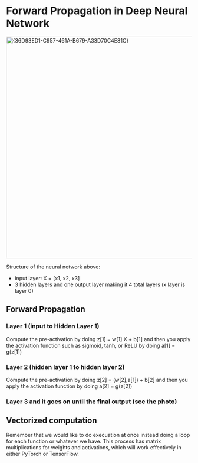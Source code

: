 # Forward Propagation in Deep Neural Network

<img width="600" alt="{36D93ED1-C957-461A-B679-A33D70C4E81C}" src="https://github.com/user-attachments/assets/85bc171d-8409-47eb-8550-c09601bd6788" />

Structure of the neural network above:
* input layer: X = [x1, x2, x3]
* 3 hidden layers and one output layer making it 4 total layers (x layer is layer 0)

## Forward Propagation 

### Layer 1 (input to Hidden Layer 1) 
Compute the pre-activation by doing z[1] = w[1] X + b[1] and then you apply the activation function such as sigmoid, tanh, or ReLU by doing a[1] = g(z[1]) 

### Layer 2 (hidden layer 1 to hidden layer 2) 
Compute the pre-activation by doing z[2] = (w[2],a[1]) + b[2] and then you apply the activation function by doing a[2] = g(z[2]) 

### Layer 3 and it goes on until the final output (see the photo) 

## Vectorized computation 

Remember that we would like to do execuation at once instead doing a loop for each function or whatever we have. This process has matrix multiplications for weights and activations, which will work effectively in either PyTorch or TensorFlow.
